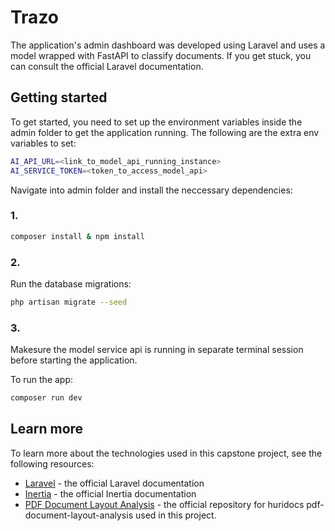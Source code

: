 # Trazo 

The application's admin dashboard was developed using Laravel and uses a model wrapped with FastAPI to classify documents. If you get stuck, you can consult the official Laravel documentation.

## Getting started

To get started, you need to set up the environment variables inside the admin folder to get the application running. The following are the extra env variables to set:

```sh
AI_API_URL=<link_to_model_api_running_instance>
AI_SERVICE_TOKEN=<token_to_access_model_api> 
```

Navigate into admin folder and install the neccessary dependencies:

### 1. 
```sh
composer install & npm install 
```

### 2. 

Run the database migrations:

```sh
php artisan migrate --seed 
```

### 3.

Makesure the model service api is running in separate terminal session before starting the application.

To run the app:

```sh
composer run dev
```

## Learn more

To learn more about the technologies used in this capstone project, see the following resources:

- [Laravel](https://laravel.com/docs/12.x) - the official Laravel documentation
- [Inertia](https://inertiajs.com/) - the official Inertia documentation
- [PDF Document Layout Analysis](https://github.com/huridocs/pdf-document-layout-analysis) - the official repository for huridocs pdf-document-layout-analysis used in this project.
